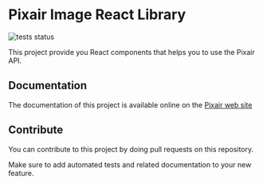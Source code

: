 # Pixair Image React Library

![tests status](https://github.com/pixair/pixair-image-react/actions/workflows/tests.yml/badge.svg)

This project provide you React components that helps you to use the Pixair API.

## Documentation

The documentation of this project is available online on the [Pixair web site](https://www.pixair.io/documentation)

## Contribute

You can contribute to this project by doing pull requests on this repository.

Make sure to add automated tests and related documentation to your new feature.
